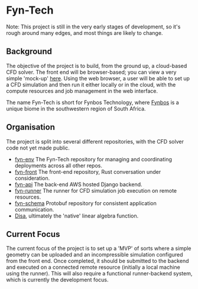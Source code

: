 # Fyn-Tech

Note: This project is still in the very early stages of development, so it's rough around many edges, and most things are likely to change.

## Background

The objective of the project is to build, from the ground up, a cloud-based CFD solver. The front end will be browser-based; you can view a very simple 'mock-up' [here](https://fyn-tech.com/). 
Using the web browser, a user will be able to set up a CFD simulation and then run it either locally or in the cloud, with the compute resources and job management in the web interface.

The name Fyn-Tech is short for Fynbos Technology, where [Fynbos](https://en.wikipedia.org/wiki/Fynbos) is a unique biome in the southwestern region of South Africa.

## Organisation

The project is split into several different repositories, with the CFD solver code not yet made public. 
- [fyn-env](https://github.com/fyn-tech/fyn-env) The Fyn-Tech repository for managing and coordinating deployments across all other repos.
- [fyn-front](https://github.com/fyn-tech/fyn-front) The front-end repository, Rust conversation under consideration.
- [fyn-api](https://github.com/fyn-tech/fyn-api) The back-end AWS hosted Django backend.
- [fyn-runner](https://github.com/fyn-tech/fyn-runner) The runner for CFD simulation job execution on remote resources.
- [fyn-schema](https://github.com/fyn-tech/fyn-schema) Protobuf repository for consistent application communication.
- [Disa](https://github.com/bevanwsjones/Disa), ultimately the 'native' linear algebra function.

## Current Focus

The current focus of the project is to set up a 'MVP' of sorts where a simple geometry can be uploaded and an incompressible simulation configured from the front end.
Once completed, it should be submitted to the backend and executed on a connected remote resource (initially a local machine using the runner). 
This will also require a functional runner-backend system, which is currently the development focus. 
